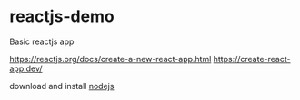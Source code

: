 # reactjs-demo
Basic reactjs app



https://reactjs.org/docs/create-a-new-react-app.html
https://create-react-app.dev/

download and install [nodejs](https://nodejs.org/en/download/)